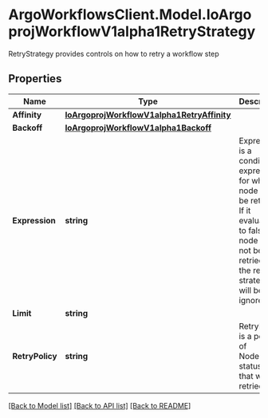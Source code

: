 # ArgoWorkflowsClient.Model.IoArgoprojWorkflowV1alpha1RetryStrategy
RetryStrategy provides controls on how to retry a workflow step

## Properties

Name | Type | Description | Notes
------------ | ------------- | ------------- | -------------
**Affinity** | [**IoArgoprojWorkflowV1alpha1RetryAffinity**](IoArgoprojWorkflowV1alpha1RetryAffinity.md) |  | [optional] 
**Backoff** | [**IoArgoprojWorkflowV1alpha1Backoff**](IoArgoprojWorkflowV1alpha1Backoff.md) |  | [optional] 
**Expression** | **string** | Expression is a condition expression for when a node will be retried. If it evaluates to false, the node will not be retried and the retry strategy will be ignored | [optional] 
**Limit** | **string** |  | [optional] 
**RetryPolicy** | **string** | RetryPolicy is a policy of NodePhase statuses that will be retried | [optional] 

[[Back to Model list]](../README.md#documentation-for-models) [[Back to API list]](../README.md#documentation-for-api-endpoints) [[Back to README]](../README.md)

